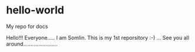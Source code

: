 # hello-world
My repo for docs

Hello!!!  Everyone.....
I am Somlin. This is my 1st reporsitory :-) ...
See you all around.......................
